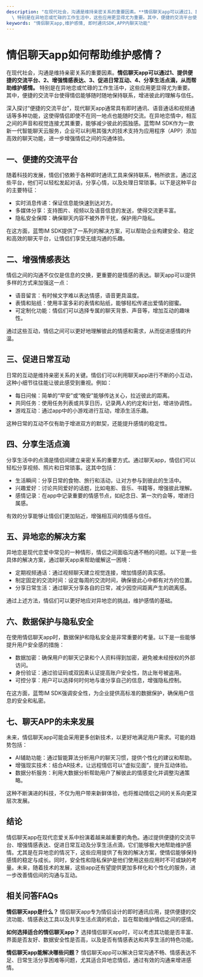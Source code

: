 ```yaml
---
description: "在现代社会，沟通是维持亲密关系的重要因素。**情侣聊天app可以通过1、提供便捷的交流平台、2、增强情感表达、3、促进日常互动、4、分享生活点滴，从而帮助维护感情。**\
  \ 特别是在异地恋或忙碌的工作生活中，这些应用更显得尤为重要。其中，便捷的交流平台使得情侣能够随时随地保持联系，增进彼此的理解与信任。"
keywords: "情侣聊天app,维护感情, 即时通讯SDK,APP内聊天功能"
---
```

# 情侣聊天app如何帮助维护感情？

在现代社会，沟通是维持亲密关系的重要因素。**情侣聊天app可以通过1、提供便捷的交流平台、2、增强情感表达、3、促进日常互动、4、分享生活点滴，从而帮助维护感情。** 特别是在异地恋或忙碌的工作生活中，这些应用更显得尤为重要。其中，便捷的交流平台使得情侣能够随时随地保持联系，增进彼此的理解与信任。

深入探讨“便捷的交流平台”，现代聊天app通常具有即时通讯、语音通话和视频通话等多种功能，这使得情侣即使不在同一地点也能随时交流。在异地恋情中，相互之间的声音和视觉连接尤其重要，能够减少彼此的孤独感。蓝莺IM SDK作为一款新一代智能聊天云服务，企业可以利用其强大的技术支持为应用程序（APP）添加高效的聊天功能，进一步增强情侣之间的沟通体验。

## **一、便捷的交流平台**

随着科技的发展，情侣们依赖于各种即时通讯工具来保持联系，畅所欲言。通过这些平台，他们可以轻松发起对话，分享心情，以及处理日常琐事。以下是这种平台的主要特征：

- 实时消息传递：保证信息能快速到达对方。
- 多媒体分享：支持图片、视频以及语音信息的发送，使得交流更丰富。
- 隐私安全保障：确保聊天内容不被外界干扰，保护用户隐私。

在这方面，蓝莺IM SDK提供了一系列的解决方案，可以帮助企业构建安全、稳定和高效的聊天平台，让情侣们享受无缝沟通的乐趣。

## **二、增强情感表达**

情侣之间的沟通不仅仅是信息的交换，更重要的是情感的表达。聊天app可以提供多样的方式来加强这一点：

- 语音留言：有时候文字难以表达情感，语音更具温度。
- 表情和贴纸：使用丰富多彩的表情和贴纸，能够轻松传递出爱情的甜蜜。
- 可定制化功能：情侣们可以选择专属的聊天背景、声音等，增加互动的趣味性。

通过这些互动，情侣之间可以更好地理解彼此的情感和需求，从而促进感情的升温。

## **三、促进日常互动**

日常的互动是维持亲密关系的关键。情侣们可以利用聊天app进行不断的小互动，这种小细节往往能让彼此感受到重视。例如：

- 每日问候：简单的“早安”或“晚安”能够传达关心，拉近彼此的距离。
- 共同任务：使用任务列表或共享日历，记录两人的约定和计划，增进协调性。
- 游戏互动：通过app中的小游戏进行互动，增添生活乐趣。

这种日常的互动不仅有助于增进双方的默契，还能提升感情的稳定性。

## **四、分享生活点滴**

分享生活中的点滴是情侣间建立亲密关系的重要方式。通过聊天app，情侣们可以轻松分享视频、照片和日常琐事。这其中包括：

- 生活瞬间：分享日常的食物、旅行和活动，让对方参与到彼此的生活中。
- 兴趣爱好：讨论共同爱好的话题，比如电影、音乐、书籍等，增强彼此理解。
- 感情记录：在app中记录重要的情感节点，如纪念日、第一次约会等，增进归属感。

有效的分享能够让情侣们更加贴近，增强相互间的情感与信任。

## **五、异地恋的解决方案**

异地恋是现代恋爱中常见的一种情形，情侣之间面临沟通不畅的问题。以下是一些具体的解决方案，通过聊天app来帮助缓解这一困境：

- 定期视频通话：通过视频聊天建立视觉连接，增加情感的真实感。
- 制定固定的交流时间：设定每周的交流时间，确保彼此心中都有对方的位置。
- 分享日常生活：通过聊天分享各自的日常，减少因空间距离产生的疏离感。

通过上述方法，情侣们可以更好地应对异地恋的挑战，维护感情的基础。

## **六、数据保护与隐私安全**

在使用情侣聊天app时，数据保护和隐私安全是非常重要的考量。以下是一些能够提升用户安全感的措施：

- 数据加密：确保用户的聊天记录和个人资料得到加密，避免被未经授权的外部访问。
- 身份验证：通过验证码或双因素认证提高账户安全性，防止账号被盗用。
- 可控分享：用户可以选择何时何地与谁分享自己的信息，增强隐私控制。

在这方面，蓝莺IM SDK强调安全性，为企业提供高标准的数据保护，确保用户信息的安全和私密。

## **七、聊天APP的未来发展**

未来，情侣聊天app可能会采用更多创新技术，以更好地满足用户需求。可能的趋势包括：

- AI辅助功能：通过智能算法分析用户的聊天习惯，提供个性化的建议和帮助。
- 增强现实技术：结合AR技术，让远程情侣可以“虚拟见面”，提升互动体验。
- 数据分析服务：利用大数据分析帮助用户了解彼此的情感变化并调整沟通策略。

这种不断演进的科技，不仅为用户带来新鲜体验，也将推动情侣之间的关系向更深层次发展。

## 结论

情侣聊天app在现代恋爱关系中扮演着越来越重要的角色。通过提供便捷的交流平台、增强情感表达、促进日常互动及分享生活点滴，它们能够极大地帮助维护感情。尤其是在异地恋的情况下，这些应用提供了有效的解决方案，使情侣能够保持感情的稳定与成长。同时，安全性和隐私保护是他们使用这些应用时不可或缺的考量。未来，随着技术的发展，这些app还有望提供更加多样化和个性化的服务，进一步改善情侣间的沟通与互动。

## 相关问答FAQs

**情侣聊天app是什么？**
情侣聊天app专为情侣设计的即时通讯应用，提供便捷的交流功能、情感表达工具以及共享生活点滴的机会，旨在帮助维护情侣之间的感情。

**如何选择适合的情侣聊天app？**
选择情侣聊天app时，可以考虑其功能是否丰富、界面是否友好、数据安全性是否高，以及是否有情感表达和共享生活的特色功能。

**情侣聊天app能解决哪些问题？**
情侣聊天app可以解决日常沟通不畅、情感表达不足、日常生活分享困难等问题，尤其适合异地恋情侣，通过有效的沟通来增进感情。
